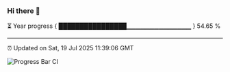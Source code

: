 ### Hi there 👋

⏳ Year progress { ████████████████▁▁▁▁▁▁▁▁▁▁▁▁▁▁ } 54.65 %

---

⏰ Updated on Sat, 19 Jul 2025 11:39:06 GMT

![Progress Bar CI](https://github.com/IshwaranRudhara/GIT-ACTION/workflows/Progress%20Bar%20CI/badge.svg)
